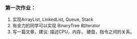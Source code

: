 ### 第一次作业：
1. 实现ArrayList, LinkedList, Queue, Stack 
2. 有余力的同学可以实现 BinaryTree 和Iterator
3. 写一篇文章，建议: 描述CPU，内存， 硬盘，指令之间的关系。